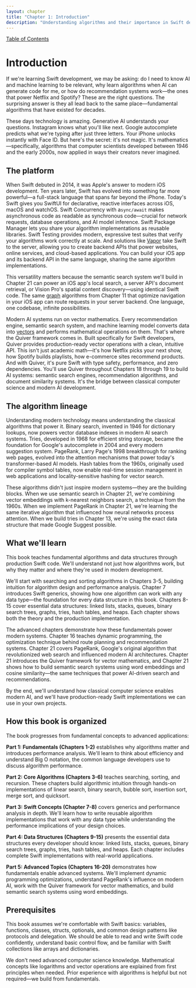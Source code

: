 ```yaml
---
layout: chapter
title: "Chapter 1: Introduction"
description: "Understanding algorithms and their importance in Swift development"
---
```


<div class="top-nav">
  <a href="index">Table of Contents</a>
</div>

# Introduction

If we're learning Swift development, we may be asking: do I need to know AI and machine learning to be relevant, why learn algorithms when AI can generate code for me, or how do recommendation systems work—the ones that power Netflix and Spotify? These are the right questions. The surprising answer is they all lead back to the same place—fundamental algorithms that have existed for decades.

These days technology is amazing. Generative AI understands your questions. Instagram knows what you'll like next. Google autocomplete predicts what we're typing after just three letters. Your iPhone unlocks instantly with Face ID. But here's the secret: it's not magic. It's mathematics—specifically, algorithms that computer scientists developed between 1946 and the early 2000s, now applied in ways their creators never imagined.

## The platform

When Swift debuted in 2014, it was Apple's answer to modern iOS development. Ten years later, Swift has evolved into something far more powerful—a full-stack language that spans far beyond the iPhone. Today's Swift gives you SwiftUI for declarative, reactive interfaces across iOS, macOS and watchOS. Swift Concurrency with a`sync/await` makes asynchronous code as readable as synchronous code—crucial for network requests, database operations, and AI model inference. Swift Package Manager lets you share your algorithm implementations as reusable libraries. Swift Testing provides modern, expressive test suites that verify your algorithms work correctly at scale. And solutions like [Vapor](https://github.com/vapor/vapor) take Swift to the server, allowing you to create backend APIs that power websites, online services, and cloud-based applications. You can build your iOS app and its backend API in the same language, sharing the same algorithm implementations.

This versatility matters because the semantic search system we'll build in Chapter 21 can power an iOS app's local search, a server API's document retrieval, or Vision Pro's spatial content discovery—using identical Swift code. The same [graph](https://en.wikipedia.org/wiki/Graph_(abstract_data_type)) algorithms from Chapter 11 that optimize navigation in your iOS app can route requests in your server backend. One language, one codebase, infinite possibilities.

Modern AI systems run on vector mathematics. Every recommendation engine, semantic search system, and machine learning model converts data into [vectors](https://en.wikipedia.org/wiki/Euclidean_vector) and performs mathematical operations on them. That's where the Quiver framework comes in. Built specifically for Swift developers, Quiver provides production-ready vector operations with a clean, intuitive API. This isn't just academic math—it's how Netflix picks your next show, how Spotify builds playlists, how e-commerce sites recommend products. And with Quiver, it's pure Swift with type safety, performance, and zero dependencies. You'll use Quiver throughout Chapters 18 through 19 to build AI systems: semantic search engines, recommendation algorithms, and document similarity systems. It's the bridge between classical computer science and modern AI development.

## The algorithm lineage

Understanding modern technology means understanding the classical algorithms that power it. Binary search, invented in 1946 for dictionary lookups, now powers vector database indexes in modern AI search systems. Tries, developed in 1968 for efficient string storage, became the foundation for Google's autocomplete in 2004 and every modern suggestion system. PageRank, Larry Page's 1998 breakthrough for ranking web pages, evolved into the attention mechanisms that power today's transformer-based AI models. Hash tables from the 1960s, originally used for compiler symbol tables, now enable real-time session management in web applications and locality-sensitive hashing for vector search.

These algorithms didn't just inspire modern systems—they are the building blocks. When we use semantic search in Chapter 21, we're combining vector embeddings with k-nearest neighbors search, a technique from the 1960s. When we implement PageRank in Chapter 21, we're learning the same iterative algorithm that influenced how neural networks process attention. When we build tries in Chapter 13, we're using the exact data structure that made Google Suggest possible.

## What we'll learn

This book teaches fundamental algorithms and data structures through production Swift code. We'll understand not just how algorithms work, but why they matter and where they're used in modern development.

We'll start with searching and sorting algorithms in Chapters 3-5, building intuition for algorithm design and performance analysis. Chapter 7 introduces Swift generics, showing how one algorithm can work with any data type—the foundation for every data structure in this book. Chapters 8-15 cover essential data structures: linked lists, stacks, queues, binary search trees, graphs, tries, hash tables, and heaps. Each chapter shows both the theory and the production implementation.

The advanced chapters demonstrate how these fundamentals power modern systems. Chapter 16 teaches dynamic programming, the optimization technique behind route planning and recommendation systems. Chapter 21 covers PageRank, Google's original algorithm that revolutionized web search and influenced modern AI architectures. Chapter 21 introduces the Quiver framework for vector mathematics, and Chapter 21 shows how to build semantic search systems using word embeddings and cosine similarity—the same techniques that power AI-driven search and recommendations.

By the end, we'll understand how classical computer science enables modern AI, and we'll have production-ready Swift implementations we can use in your own projects.

## How this book is organized

The book progresses from fundamental concepts to advanced applications:

**Part 1: Fundamentals (Chapters 1-2)** establishes why algorithms matter and introduces performance analysis. We'll learn to think about efficiency and understand Big O notation, the common language developers use to discuss algorithm performance.

**Part 2: Core Algorithms (Chapters 3-6)** teaches searching, sorting, and recursion. These chapters build algorithmic intuition through hands-on implementations of linear search, binary search, bubble sort, insertion sort, merge sort, and quicksort.

**Part 3: Swift Concepts (Chapter 7-8)** covers generics and performance analysis in depth. We'll learn how to write reusable algorithm implementations that work with any data type while understanding the performance implications of your design choices.

**Part 4: Data Structures (Chapters 9-15)** presents the essential data structures every developer should know: linked lists, stacks, queues, binary search trees, graphs, tries, hash tables, and heaps. Each chapter includes complete Swift implementations with real-world applications.

**Part 5: Advanced Topics (Chapters 16-20)** demonstrates how fundamentals enable advanced systems. We'll implement dynamic programming optimizations, understand PageRank's influence on modern AI, work with the Quiver framework for vector mathematics, and build semantic search systems using word embeddings.

## Prerequisites

This book assumes we're comfortable with Swift basics: variables, functions, classes, structs, optionals, and common design patterns like protocols and delegation. We should be able to read and write Swift code confidently, understand basic control flow, and be familiar with Swift collections like arrays and dictionaries.

We don't need advanced computer science knowledge. Mathematical concepts like logarithms and vector operations are explained from first principles when needed. Prior experience with algorithms is helpful but not required—we build from fundamentals.
